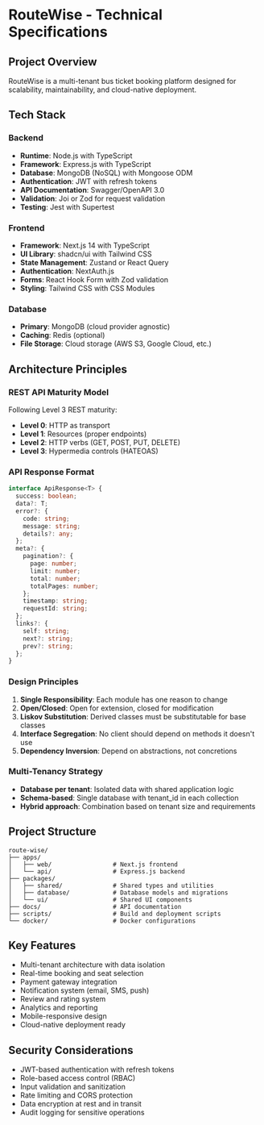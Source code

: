 # RouteWise - Technical Specifications

## Project Overview
RouteWise is a multi-tenant bus ticket booking platform designed for scalability, maintainability, and cloud-native deployment.

## Tech Stack

### Backend
- **Runtime**: Node.js with TypeScript
- **Framework**: Express.js with TypeScript
- **Database**: MongoDB (NoSQL) with Mongoose ODM
- **Authentication**: JWT with refresh tokens
- **API Documentation**: Swagger/OpenAPI 3.0
- **Validation**: Joi or Zod for request validation
- **Testing**: Jest with Supertest

### Frontend
- **Framework**: Next.js 14 with TypeScript
- **UI Library**: shadcn/ui with Tailwind CSS
- **State Management**: Zustand or React Query
- **Authentication**: NextAuth.js
- **Forms**: React Hook Form with Zod validation
- **Styling**: Tailwind CSS with CSS Modules

### Database
- **Primary**: MongoDB (cloud provider agnostic)
- **Caching**: Redis (optional)
- **File Storage**: Cloud storage (AWS S3, Google Cloud, etc.)

## Architecture Principles

### REST API Maturity Model
Following Level 3 REST maturity:
- **Level 0**: HTTP as transport
- **Level 1**: Resources (proper endpoints)
- **Level 2**: HTTP verbs (GET, POST, PUT, DELETE)
- **Level 3**: Hypermedia controls (HATEOAS)

### API Response Format
```typescript
interface ApiResponse<T> {
  success: boolean;
  data?: T;
  error?: {
    code: string;
    message: string;
    details?: any;
  };
  meta?: {
    pagination?: {
      page: number;
      limit: number;
      total: number;
      totalPages: number;
    };
    timestamp: string;
    requestId: string;
  };
  links?: {
    self: string;
    next?: string;
    prev?: string;
  };
}
```

### Design Principles
1. **Single Responsibility**: Each module has one reason to change
2. **Open/Closed**: Open for extension, closed for modification
3. **Liskov Substitution**: Derived classes must be substitutable for base classes
4. **Interface Segregation**: No client should depend on methods it doesn't use
5. **Dependency Inversion**: Depend on abstractions, not concretions

### Multi-Tenancy Strategy
- **Database per tenant**: Isolated data with shared application logic
- **Schema-based**: Single database with tenant_id in each collection
- **Hybrid approach**: Combination based on tenant size and requirements

## Project Structure
```
route-wise/
├── apps/
│   ├── web/                 # Next.js frontend
│   └── api/                 # Express.js backend
├── packages/
│   ├── shared/              # Shared types and utilities
│   ├── database/            # Database models and migrations
│   └── ui/                  # Shared UI components
├── docs/                    # API documentation
├── scripts/                 # Build and deployment scripts
└── docker/                  # Docker configurations
```

## Key Features
- Multi-tenant architecture with data isolation
- Real-time booking and seat selection
- Payment gateway integration
- Notification system (email, SMS, push)
- Review and rating system
- Analytics and reporting
- Mobile-responsive design
- Cloud-native deployment ready

## Security Considerations
- JWT-based authentication with refresh tokens
- Role-based access control (RBAC)
- Input validation and sanitization
- Rate limiting and CORS protection
- Data encryption at rest and in transit
- Audit logging for sensitive operations
